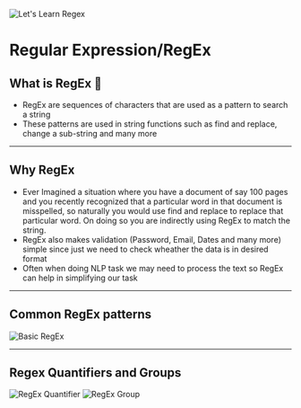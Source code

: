 ![Let's Learn Regex](https://github.com/N-Harish/Open-contributions/blob/master/RegEx.jpg)

# Regular Expression/RegEx


## What is RegEx 🤔

* RegEx are sequences of characters that are used as a pattern to search a string
* These patterns are used in string functions such as find and replace, change a sub-string and many more

-----------------------------------------------------------------------------------------------------------------------------------------------------------------------------------

## Why RegEx

* Ever Imagined a situation where you have a document of say 100 pages and you recently recognized that a particular word in that document is misspelled, so naturally you would     use find and replace to replace that particular word. On doing so you are indirectly using RegEx to match the string.
* RegEx also makes validation (Password, Email, Dates and many more) simple since just we need to check wheather the data is in desired format
* Often when doing NLP task we may need to process the text so RegEx can help in simplifying our task

-----------------------------------------------------------------------------------------------------------------------------------------------------------------------------------

## Common RegEx patterns 

![Basic RegEx](https://github.com/N-Harish/Open-contributions/blob/master/regular-expression-cheat-sheet.JPG)

---------------------------------------------------------------------------------------------------------------------------------------------------------------------------------

## Regex Quantifiers and Groups


![RegEx Quantifier](https://github.com/N-Harish/Open-contributions/blob/master/RegEx%20quantifiers.JPG)  ![RegEx Group](https://github.com/N-Harish/Open-contributions/blob/master/Regex%20Group.JPG)





